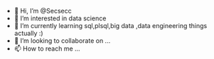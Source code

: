 - 👋 Hi, I’m @Secsecc
- 👀 I’m interested in data science
- 🌱 I’m currently learning sql,plsql,big data ,data engineering things actually :)
- 💞️ I’m looking to collaborate on ...
- 📫 How to reach me ...

<!---
Secsecc/Secsecc is a ✨ special ✨ repository because its `README.md` (this file) appears on your GitHub profile.
You can click the Preview link to take a look at your changes.
--->
